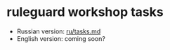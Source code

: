 # ruleguard workshop tasks

* Russian version: [ru/tasks.md](ru/tasks.md)
* English version: coming soon?
